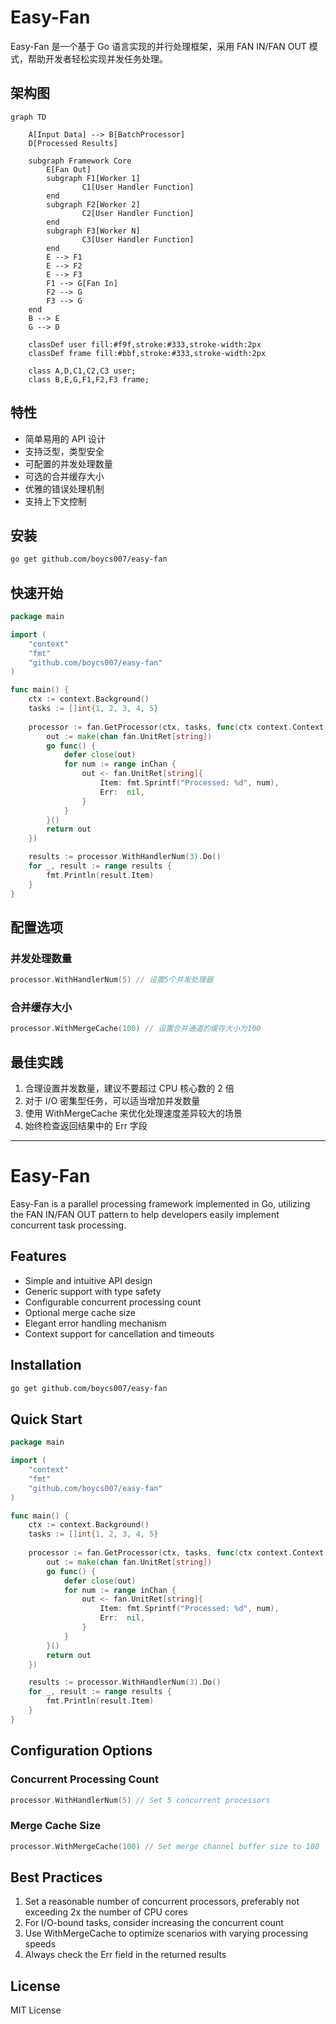 # Easy-Fan

Easy-Fan 是一个基于 Go 语言实现的并行处理框架，采用 FAN IN/FAN OUT 模式，帮助开发者轻松实现并发任务处理。

## 架构图

```mermaid
graph TD
    
    A[Input Data] --> B[BatchProcessor]
    D[Processed Results]

    subgraph Framework Core
        E[Fan Out]
        subgraph F1[Worker 1]
        		C1[User Handler Function]
        end
        subgraph F2[Worker 2]
        		C2[User Handler Function]
        end
        subgraph F3[Worker N]
        		C3[User Handler Function]
        end
        E --> F1
        E --> F2
        E --> F3
        F1 --> G[Fan In]
        F2 --> G
        F3 --> G
    end
    B --> E
    G --> D
    
    classDef user fill:#f9f,stroke:#333,stroke-width:2px
    classDef frame fill:#bbf,stroke:#333,stroke-width:2px
    
    class A,D,C1,C2,C3 user;
    class B,E,G,F1,F2,F3 frame;
```

## 特性

- 简单易用的 API 设计
- 支持泛型，类型安全
- 可配置的并发处理数量
- 可选的合并缓存大小
- 优雅的错误处理机制
- 支持上下文控制

## 安装

```bash
go get github.com/boycs007/easy-fan
```

## 快速开始

```go
package main

import (
    "context"
    "fmt"
    "github.com/boycs007/easy-fan"
)

func main() {
    ctx := context.Background()
    tasks := []int{1, 2, 3, 4, 5}
    
    processor := fan.GetProcessor(ctx, tasks, func(ctx context.Context, inChan <-chan int) <-chan fan.UnitRet[string] {
        out := make(chan fan.UnitRet[string])
        go func() {
            defer close(out)
            for num := range inChan {
                out <- fan.UnitRet[string]{
                    Item: fmt.Sprintf("Processed: %d", num),
                    Err:  nil,
                }
            }
        }()
        return out
    })

    results := processor.WithHandlerNum(3).Do()
    for _, result := range results {
        fmt.Println(result.Item)
    }
}
```

## 配置选项

### 并发处理数量

```go
processor.WithHandlerNum(5) // 设置5个并发处理器
```

### 合并缓存大小

```go
processor.WithMergeCache(100) // 设置合并通道的缓存大小为100
```

## 最佳实践

1. 合理设置并发数量，建议不要超过 CPU 核心数的 2 倍
2. 对于 I/O 密集型任务，可以适当增加并发数量
3. 使用 WithMergeCache 来优化处理速度差异较大的场景
4. 始终检查返回结果中的 Err 字段

---

# Easy-Fan

Easy-Fan is a parallel processing framework implemented in Go, utilizing the FAN IN/FAN OUT pattern to help developers easily implement concurrent task processing.

## Features

- Simple and intuitive API design
- Generic support with type safety
- Configurable concurrent processing count
- Optional merge cache size
- Elegant error handling mechanism
- Context support for cancellation and timeouts

## Installation

```bash
go get github.com/boycs007/easy-fan
```

## Quick Start

```go
package main

import (
    "context"
    "fmt"
    "github.com/boycs007/easy-fan"
)

func main() {
    ctx := context.Background()
    tasks := []int{1, 2, 3, 4, 5}
    
    processor := fan.GetProcessor(ctx, tasks, func(ctx context.Context, inChan <-chan int) <-chan fan.UnitRet[string] {
        out := make(chan fan.UnitRet[string])
        go func() {
            defer close(out)
            for num := range inChan {
                out <- fan.UnitRet[string]{
                    Item: fmt.Sprintf("Processed: %d", num),
                    Err:  nil,
                }
            }
        }()
        return out
    })

    results := processor.WithHandlerNum(3).Do()
    for _, result := range results {
        fmt.Println(result.Item)
    }
}
```

## Configuration Options

### Concurrent Processing Count

```go
processor.WithHandlerNum(5) // Set 5 concurrent processors
```

### Merge Cache Size

```go
processor.WithMergeCache(100) // Set merge channel buffer size to 100
```

## Best Practices

1. Set a reasonable number of concurrent processors, preferably not exceeding 2x the number of CPU cores
2. For I/O-bound tasks, consider increasing the concurrent count
3. Use WithMergeCache to optimize scenarios with varying processing speeds
4. Always check the Err field in the returned results

## License

MIT License 